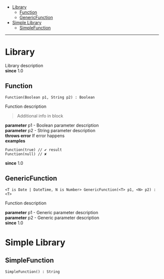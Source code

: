- [Library](#library)
  - [Function](#function)
  - [GenericFunction](#genericfunction)
- [Simple Library](#simple-library)
  - [SimpleFunction](#simplefunction)


___

# Library

Library description  
**since** 1.0  

## Function

```
Function(Boolean p1, String p2) : Boolean
```

Function description

> Additional info in block

**parameter** p1 - Boolean parameter description  
**parameter** p2 - String parameter description  
**throws error** If error happens  
**examples**
```
Function(true) // ✔ result
Function(null) // ✘
```
**since** 1.0  

## GenericFunction

```
<T is Date | DateTime, N is Number> GenericFunction(<T> p1, <N> p2) : <T>
```

Function description

**parameter** p1 - Generic parameter description  
**parameter** p2 - Generic parameter description  
**since** 1.0  

# Simple Library

## SimpleFunction

```
SimpleFunction() : String
```

